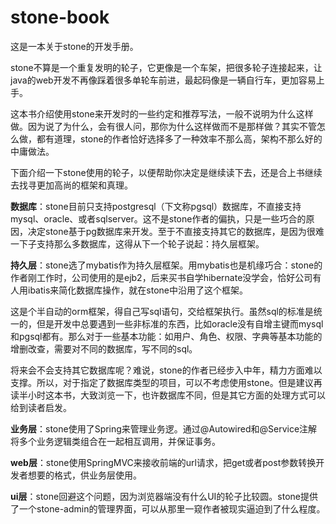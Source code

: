 # stone-book
这是一本关于stone的开发手册。

stone不算是一个重复发明的轮子，它更像是一个车架，把很多轮子连接起来，让java的web开发不再像踩着很多单轮车前进，最起码像是一辆自行车，更加容易上手。

这本书介绍使用stone来开发时的一些约定和推荐写法，一般不说明为什么这样做。因为说了为什么，会有很人问，那你为什么这样做而不是那样做？其实不管怎么做，都有道理，stone的作者恰好选择多了一种效率不那么高，架构不那么好的中庸做法。

下面介绍一下stone使用的轮子，以便帮助你决定是继续读下去，还是合上书继续去找寻更加高尚的框架和真理。

**数据库**：stone目前只支持postgresql（下文称pgsql）数据库，不直接支持mysql、oracle、或者sqlserver。这不是stone作者的偏执，只是一些巧合的原因，决定stone基于pg数据库来开发。至于不直接支持其它的数据库，是因为很难一下子支持那么多数据库，这得从下一个轮子说起：持久层框架。

**持久层**：stone选了mybatis作为持久层框架。用mybatis也是机缘巧合：stone的作者刚工作时，公司使用的是ejb2，后来买书自学hibernate没学会，恰好公司有人用ibatis来简化数据库操作，就在stone中沿用了这个框架。

这是个半自动的orm框架，得自己写sql语句，交给框架执行。虽然sql的标准是统一的，但是开发中总要遇到一些非标准的东西，比如oracle没有自增主键而mysql和pgsql都有。那么对于一些基本功能：如用户、角色、权限、字典等基本功能的增删改查，需要对不同的数据库，写不同的sql。

将来会不会支持其它数据库呢？难说，stone的作者已经步入中年，精力方面难以支撑。所以，对于指定了数据库类型的项目，可以不考虑使用stone。但是建议再读半小时这本书，大致浏览一下，也许数据库不同，但是其它方面的处理方式可以给到读者启发。

**业务层**：stone使用了Spring来管理业务逻。通过@Autowired和@Service注解将多个业务逻辑类组合在一起相互调用，并保证事务。

**web层**：stone使用SpringMVC来接收前端的url请求，把get或者post参数转换开发者想要的格式，供业务层使用。

**ui层**：stone回避这个问题，因为浏览器端没有什么UI的轮子比较圆。stone提供了一个stone-admin的管理界面，可以从那里一窥作者被现实逼迫到了什么程度。
